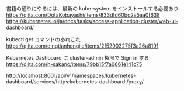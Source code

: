 書籍の通りにやるには、最新の kube-system をインストールする必要あり
https://qiita.com/DotaKobayashi/items/833dfd60bd2a5aa0f638
https://kubernetes.io/ja/docs/tasks/access-application-cluster/web-ui-dashboard/

kubectl get コマンドのあれこれ
https://qiita.com/dingtianhongjie/items/2f52903275f3a26a8191

Kubernetes Dashboard に cluster-admin 権限で Sign in する
https://qiita.com/h-sakano/items/79bb15f7a0661e141c75

http://localhost:8001/api/v1/namespaces/kubernetes-dashboard/services/https:kubernetes-dashboard:/proxy/

